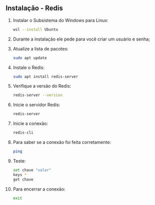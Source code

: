 ## Instalação - Redis

1. Instalar o Subsistema do Windows para Linux:
    ```bash 
    wsl --install Ubuntu

2. Durante a instalação ele pede para você criar um usuário e senha;

3. Atualize a lista de pacotes:
    ```bash 
    sudo apt update

4. Instale o Redis:
    ```bash 
    sudo apt install redis-server

5. Verifique a versão do Redis:
    ```bash 
    redis-server --version

6. Inicie o servidor Redis:
    ```bash 
    redis-server

7. Inicie a conexão:
    ```bash 
    redis-cli

8. Para saber se a conexão foi feita corretamente:
    ```bash 
    ping

9. Teste: 
    ```bash 
    set chave "valor"
    keys *
    get chave

10. Para encerrar a conexão:
    ```bash 
    exit

